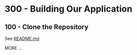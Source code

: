 # 300 - Building Our Application

## 100 - Clone the Repository

See [README.md](./100/README.md)

MORE ...
